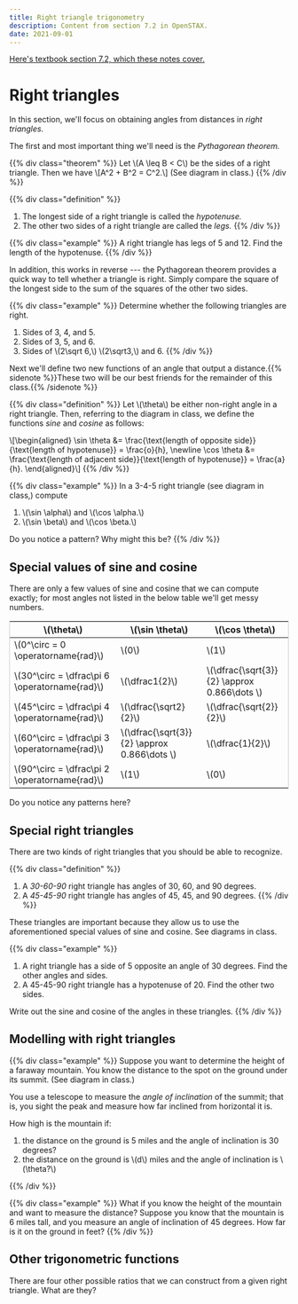 ```yaml
---
title: Right triangle trigonometry
description: Content from section 7.2 in OpenSTAX.
date: 2021-09-01
---
```


<style type="text/css">
article div {
  border: 1px solid black;
  padding: 1rem;
}

table {
border-spacing: 0.5em;
border: 1px solid #ccc;
}
</style>

[Here's textbook section 7.2, which these notes cover.](https://openstax.org/books/algebra-and-trigonometry/pages/7-2-right-triangle-trigonometry)

# Right triangles

In this section, we'll focus on obtaining angles from distances in *right triangles.*

The first and most important thing we'll need is the *Pythagorean theorem.*

{{% div class="theorem" %}}
Let \\(A \leq B < C\\) be the sides of a right triangle. Then we have
\\[A^2 + B^2 = C^2.\\]
(See diagram in class.)
{{% /div %}}

{{% div class="definition" %}}
1. The longest side of a right triangle is called the *hypotenuse.*
2. The other two sides of a right triangle are called the *legs.*
{{% /div %}}

{{% div class="example" %}}
A right triangle has legs of 5 and 12. Find the length of the hypotenuse.
{{% /div %}}

In addition, this works in reverse --- the Pythagorean theorem provides a quick way to tell whether a triangle is right. Simply compare the square of the longest side to the sum of the squares of the other two sides.

{{% div class="example" %}}
Determine whether the following triangles are right.
1. Sides of 3, 4, and 5.
2. Sides of 3, 5, and 6.
3. Sides of \\(2\sqrt 6,\\) \\(2\sqrt3,\\) and 6.
{{% /div %}}

Next we'll define two new functions of an angle that output a distance.{{% sidenote %}}These two will be our best friends for the remainder of this class.{{% /sidenote %}}

{{% div class="definition" %}}
Let \\(\theta\\) be either non-right angle in a right triangle. Then, referring to the diagram in class, we define the functions *sine* and *cosine* as follows:

\\[\begin{aligned}
\sin \theta &= \frac{\text{length of opposite side}}{\text{length of hypotenuse}} = \frac{o}{h}, \newline
\cos \theta &= \frac{\text{length of adjacent side}}{\text{length of hypotenuse}} = \frac{a}{h}.
\end{aligned}\\]
{{% /div %}}

{{% div class="example" %}}
In a 3-4-5 right triangle (see diagram in class,) compute
1. \\(\sin \alpha\\) and \\(\cos \alpha.\\)
2. \\(\sin \beta\\) and \\(\cos \beta.\\)

Do you notice a pattern? Why might this be?
{{% /div %}}

## Special values of sine and cosine

There are only a few values of sine and cosine that we can compute exactly; for most angles not listed in the below table we'll get messy numbers.

| \\(\theta\\) | \\(\sin \theta\\) | \\(\cos \theta\\) |
|-|-|-|
| \\(0^\circ = 0 \operatorname{rad}\\) | \\(0\\) | \\(1\\) |
| \\(30^\circ = \dfrac\pi 6 \operatorname{rad}\\) | \\(\dfrac1{2}\\) | \\(\dfrac{\sqrt{3}}{2} \approx 0.866\dots \\) |
| \\(45^\circ = \dfrac\pi 4 \operatorname{rad}\\) | \\(\dfrac{\sqrt2}{2}\\) | \\(\dfrac{\sqrt{2}}{2}\\) |
| \\(60^\circ = \dfrac\pi 3 \operatorname{rad}\\) | \\(\dfrac{\sqrt{3}}{2} \approx 0.866\dots \\) | \\(\dfrac{1}{2}\\)|
| \\(90^\circ = \dfrac\pi 2 \operatorname{rad}\\) | \\(1\\) | \\(0\\)

Do you notice any patterns here?

## Special right triangles

There are two kinds of right triangles that you should be able to recognize.

{{% div class="definition" %}}
1. A *30-60-90* right triangle has angles of 30, 60, and 90 degrees.
2. A *45-45-90* right triangle has angles of 45, 45, and 90 degrees.
{{% /div %}}

These triangles are important because they allow us to use the aforementioned special values of sine and cosine. See diagrams in class.

{{% div class="example" %}}
1. A right triangle has a side of 5 opposite an angle of 30 degrees. Find the other angles and sides.
2. A 45-45-90 right triangle has a hypotenuse of 20. Find the other two sides.

Write out the sine and cosine of the angles in these triangles.
{{% /div %}}

## Modelling with right triangles

{{% div class="example" %}}
Suppose you want to determine the height of a faraway mountain. You know the distance to the spot on the ground under its summit. (See diagram in class.)

You use a telescope to measure the *angle of inclination* of the summit; that is, you sight the peak and measure how far inclined from horizontal it is.

How high is the mountain if:

1. the distance on the ground is 5 miles and the angle of inclination is 30 degrees?
2. the distance on the ground is \\(d\\) miles and the angle of inclination is \\(\theta?\\)

{{% /div %}}

{{% div class="example" %}}
What if you know the height of the mountain and want to measure the distance? Suppose you know that the mountain is 6 miles tall, and you measure an angle of inclination of 45 degrees. How far is it on the ground in feet?
{{% /div %}}

## Other trigonometric functions

There are four other possible ratios that we can construct from a given right triangle. What are they?
